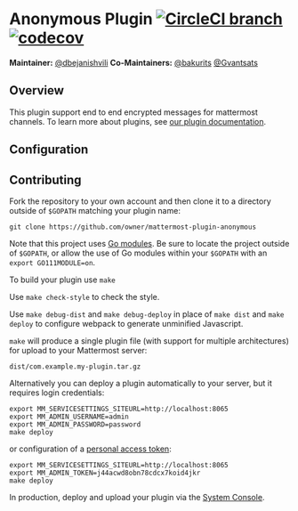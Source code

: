 # Anonymous Plugin [![CircleCI branch](https://img.shields.io/circleci/project/github/bakurits/mattermost-plugin-anonymous/master.svg)](https://circleci.com/gh/bakurits/mattermost-plugin-anonymous) [![codecov](https://codecov.io/gh/bakurits/mattermost-plugin-anonymous/branch/master/graph/badge.svg)](https://codecov.io/gh/bakurits/mattermost-plugin-anonymous)
**Maintainer:** [@dbejanishvili](https://github.com/dbejanishvili)
**Co-Maintainers:** [@bakurits](https://github.com/bakurits) [@Gvantsats](https://github.com/Gvantsats)

## Overview
This plugin support end to end encrypted messages for mattermost channels.
To learn more about plugins, see [our plugin documentation](https://developers.mattermost.com/extend/plugins/).

## Configuration


## Contributing
Fork the repository to your own account and then clone it to a directory outside of `$GOPATH` matching your plugin name:
```
git clone https://github.com/owner/mattermost-plugin-anonymous
```

Note that this project uses [Go modules](https://github.com/golang/go/wiki/Modules). Be sure to locate the project outside of `$GOPATH`, or allow the use of Go modules within your `$GOPATH` with an `export GO111MODULE=on`.

To build your plugin use `make`

Use `make check-style` to check the style.

Use `make debug-dist` and `make debug-deploy` in place of `make dist` and `make deploy` to configure webpack to generate unminified Javascript.

`make` will produce a single plugin file (with support for multiple architectures) for upload to your Mattermost server:

```
dist/com.example.my-plugin.tar.gz
```

Alternatively you can deploy a plugin automatically to your server, but it requires login credentials:
```
export MM_SERVICESETTINGS_SITEURL=http://localhost:8065
export MM_ADMIN_USERNAME=admin
export MM_ADMIN_PASSWORD=password
make deploy
```

or configuration of a [personal access token](https://docs.mattermost.com/developer/personal-access-tokens.html):
```
export MM_SERVICESETTINGS_SITEURL=http://localhost:8065
export MM_ADMIN_TOKEN=j44acwd8obn78cdcx7koid4jkr
make deploy
```

In production, deploy and upload your plugin via the [System Console](https://about.mattermost.com/default-plugin-uploads).


